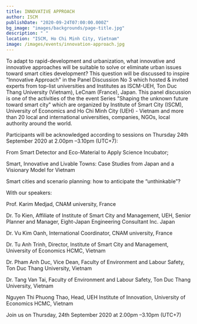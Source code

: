```yaml
---
title: INNOVATIVE APPROACH
author: ISCM
publishDate: "2020-09-24T07:00:00.000Z"
bg_image: "images/backgrounds/page-title.jpg"
description: " "
location: "ISCM, Ho Chi Minh City, Vietnam"
image: /images/events/innovation-approach.jpg
---
```

<!--StartFragment-->

To adapt to rapid-development and urbanization, what innovative and innovative approaches will be suitable to solve or eliminate urban issues toward smart cities development? This question will be discussed to inspire "Innovative Approach" in the Panel Discussion No 3 which hosted & invited experts from top-list universities and Institutes as ISCM-UEH, Ton Duc Thang University (Vietnam), LeCnam (France), Japan. This panel discussion is one of the activities of the the event Series "Shaping the unknown future toward smart city" which are organized by Institute of Smart City (ISCM), University of Economics and Ho Chi Minh City (UEH) - Vietnam and more than 20 local and international universities, companies, NGOs, local authority around the world.

Participants will be acknowledged according to sessions on Thursday 24th September 2020 at 2.00pm –3.10pm (UTC+7):

From Smart Detector and Eco-Material to Apply Science Incubator;

Smart, Innovative and Livable Towns: Case Studies from Japan and a Visionary Model for Vietnam

Smart cities and scenario planning: how to anticipate the “unthinkable”?

With our speakers:

Prof. Karim Medjad, CNAM university, France

Dr. To Kien, Affiliate of Institute of Smart City and Management, UEH, Senior Planner and Manager, Eight-Japan Engineering Consultant Inc. Japan

Dr. Vu Kim Oanh, International Coordinator, CNAM university, France

Dr. Tu Anh Trinh, Director, Institute of Smart City and Management, University of Economics HCMC, Vietnam

Dr. Pham Anh Duc, Vice Dean, Faculty of Environment and Labour Safety, Ton Duc Thang University, Vietnam

Dr. Tang Van Tai, Faculty of Environment and Labour Safety, Ton Duc Thang University, Vietnam

Nguyen Thi Phuong Thao, Head, UEH Institute of Innovation, University of Economics HCMC, Vietnam

Join us on Thursday, 24th September 2020 at 2.00pm –3.10pm (UTC+7)

<!--EndFragment-->